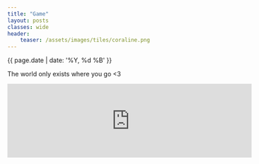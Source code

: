```yaml
---
title: "Game"
layout: posts
classes: wide
header:
    teaser: /assets/images/tiles/coraline.png
---
```


{{ page.date | date: '%Y, %d %B' }}

The world only exists where you go <3

<iframe frameborder="0" src="https://tdado.itch.io/white-rabbit/embed" width="552" height="167">
  <a href="https://tdado.itch.io/white-rabbit">Play White Rabbit on itch.io</a>
</iframe>

